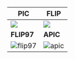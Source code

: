 | PIC | FLIP |
| --------------------- | --------------------- |
| ![](./pic.gif) | ![](./flip.gif) |
| **FLIP97** | **APIC** |
| ![flip97](./flip97.gif) | ![apic](./apic.gif) |

